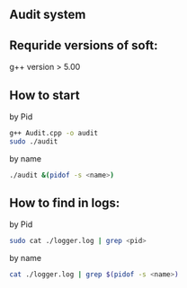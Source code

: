## Audit system 

## Requride versions of soft:
g++ version > 5.00

## How to start
by Pid
```bash
g++ Audit.cpp -o audit  
sudo ./audit 
```
by name  
```bash
./audit &(pidof -s <name>)
```
## How to find in logs:
by Pid  
```bash 
sudo cat ./logger.log | grep <pid>
```
by name 
```bash 
cat ./logger.log | grep $(pidof -s <name>)
```
